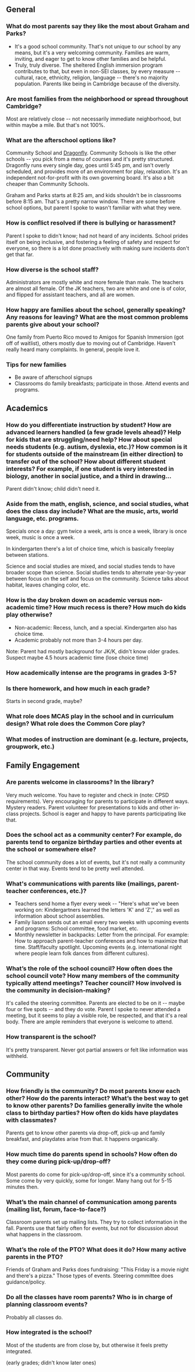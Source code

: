 ## General

### What do most parents say they like the most about Graham and Parks?

* It's a good school community. That's not unique to our school by any means, but it's a very welcoming community. Families are warm, inviting, and eager to get to know other families and be helpful.
* Truly, truly diverse. The sheltered English immersion program contributes to that, but even in non-SEI classes, by every measure -- cultural, race, ethnicity, religion, language -- there's no majority population. Parents like being in Cambridge because of the diversity.

### Are most families from the neighborhood or spread throughout Cambridge?

Most are relatively close -- not necessarily immediate neighborhood, but within maybe a mile. But that's not 100%.

### What are the afterschool options like?

Community School and [Dragonfly](http://dragonfly-asp.org/Dragonfly.asp). Community Schools is like the other schools -- you pick from a menu of courses and it's pretty structured. Dragonfly runs every single day, goes until 5:45 pm, and isn't overly scheduled, and provides more of an environment for play, relaxation. It's an independent not-for-profit with its own governing board. It's also a bit cheaper than Community Schools.

Graham and Parks starts at 8:25 am, and kids shouldn't be in classrooms before 8:15 am. That's a pretty narrow window. There are some before school options, but parent I spoke to wasn't familiar with what they were. 

### How is conflict resolved if there is bullying or harassment?

Parent I spoke to didn't know; had not heard of any incidents. School prides itself on being inclusive, and fostering a feeling of safety and respect for everyone, so there is a lot done proactively with making sure incidents don't get that far.

### How diverse is the school staff? 

Administrators are mostly white and more female than male. The teachers are almost all female. Of the JK teachers, two are white and one is of color, and flipped for assistant teachers, and all are women. 

### How happy are families about the school, generally speaking? Any reasons for leaving? What are the most common problems parents give about your school?

One family from Puerto Rico moved to Amigos for Spanish Immersion (got off of waitlist), others mostly due to moving out of Cambridge. Haven't really heard many complaints. In general, people love it.

### Tips for new families

* Be aware of afterschool signups
* Classrooms do family breakfasts; participate in those. Attend events and programs.

## Academics

### How do you differentiate instruction by student?  How are advanced learners handled (a few grade levels ahead)?  Help for kids that are struggling/need help? How about special needs students (e.g. autism, dyslexia, etc.)?  How common is it for students outside of the mainstream (in either direction) to transfer out of the school? How about different student interests? For example, if one student is very interested in biology, another in social justice, and a third in drawing…

Parent didn't know; child didn't need it. 

### Aside from the math, english, science, and social studies, what does the class day include? What are the music, arts, world language, etc. programs.

Specials once a day: gym twice a week, arts is once a week, library is once week, music is once a week.

In kindergarten there's a lot of choice time, which is basically freeplay between stations. 

Science and social studies are mixed, and social studies tends to have broader scope than science. Social studies tends to alternate year-by-year between focus on the self and focus on the community. Science talks about habitat, leaves changing color, etc.

### How is the day broken down on academic versus non-academic time? How much recess is there? How much do kids play otherwise? 

* Non-academic: Recess, lunch, and a special. Kindergarten also has choice time.
* Academic probably not more than 3-4 hours per day.

Note: Parent had mostly background for JK/K, didn't know older grades. Suspect maybe 4.5 hours academic time (lose choice time)

### How academically intense are the programs in grades 3-5?



### Is there homework, and how much in each grade?

Starts in second grade, maybe?

### What role does MCAS play in the school and in curriculum design? What role does the Common Core play?



### What modes of instruction are dominant (e.g. lecture, projects, groupwork, etc.)



## Family Engagement

### Are parents welcome in classrooms? In the library?

Very much welcome. You have to register and check in (note: CPSD requirements). Very encouraging for parents to participate in different ways. Mystery readers. Parent volunteer for presentations to kids and other in-class projects. School is eager and happy to have parents participating like that. 

### Does the school act as a community center? For example, do parents tend to organize birthday parties and other events at the school or somewhere else?

The school community does a lot of events, but it's not really a community center in that way. Events tend to be pretty well attended. 

### What's communications with parents like (mailings, parent-teacher conferences, etc.)?

* Teachers send home a flyer every week -- "Here's what we've been working on: Kindergartners learned the letters 'K' and 'Z'," as well as information about school assemblies.
* Family liason sends out an email every two weeks with upcoming events and programs: School committee, food market, etc. 
* Monthly newsletter in backpacks: Letter from the principal. For example: How to approach parent-teacher conferences and how to maximize that time. Staff/faculty spotlight. Upcoming events (e.g. international night where people learn folk dances from different cultures). 

### What’s the role of the school council? How often does the school council vote? How many members of the community typically attend meetings? Teacher council? How involved is the community in decision-making?

It's called the steering committee. Parents are elected to be on it -- maybe four or five spots -- and they do vote. Parent I spoke to never attended a meeting, but it seems to play a visible role, be respected, and that it's a real body. There are ample reminders that everyone is welcome to attend.

### How transparent is the school?

It's pretty transparent. Never got partial answers or felt like information was withheld. 

## Community

### How friendly is the community? Do most parents know each other? How do the parents interact? What’s the best way to get to know other parents? Do families generally invite the whole class to birthday parties? How often do kids have playdates with classmates?

Parents get to know other parents via drop-off, pick-up and family breakfast, and playdates arise from that. It happens organically.

### How much time do parents spend in schools? How often do they come during pick-up/drop-off?

Most parents do come for pick-up/drop-off, since it's a community school. Some come by very quickly, some for longer. Many hang out for 5-15 minutes then. 

### What’s the main channel of communication among parents (mailing list, forum, face-to-face?)

Classroom parents set up mailing lists. They try to collect information in the fall. Parents use that fairly often for events, but not for discussion about what happens in the classroom.

### What’s the role of the PTO? What does it do? How many active parents in the PTO? 

Friends of Graham and Parks does fundraising: "This Friday is a movie night and there's a pizza." Those types of events. Steering committee does guidance/policy. 

### Do all the classes have room parents? Who is in charge of planning classroom events?

Probably all classes do. 

### How integrated is the school? 

Most of the students are from close by, but otherwise it feels pretty integrated.

(early grades; didn't know later ones)